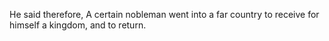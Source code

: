 He said therefore, A certain nobleman went into a far country to receive for himself a kingdom, and to return.
